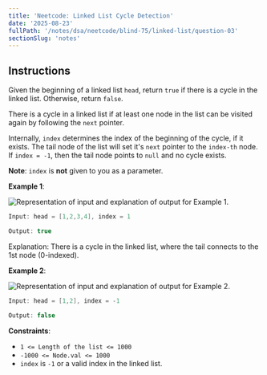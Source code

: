 ```yaml
---
title: 'Neetcode: Linked List Cycle Detection'
date: '2025-08-23'
fullPath: '/notes/dsa/neetcode/blind-75/linked-list/question-03'
sectionSlug: 'notes'
---
```


## Instructions

Given the beginning of a linked list `head`, return `true` if there is a cycle in the linked list. Otherwise, return `false`.

There is a cycle in a linked list if at least one node in the list can be visited again by following the `next` pointer.

Internally, `index` determines the index of the beginning of the cycle, if it exists. The tail node of the list will set it's `next` pointer to the `index-th` node. If `index = -1`, then the tail node points to `null` and no cycle exists.

**Note**: `index` is **not** given to you as a parameter.

**Example 1**:

<img src="https://imagedelivery.net/CLfkmk9Wzy8_9HRyug4EVA/3ecdbcfc-70fc-429a-4654-cf4f6a7dbe00/public" alt="Representation of input and explanation of output for Example 1.">

```java
Input: head = [1,2,3,4], index = 1

Output: true
```

Explanation: There is a cycle in the linked list, where the tail connects to the 1st node (0-indexed).

**Example 2**:

<img src="https://imagedelivery.net/CLfkmk9Wzy8_9HRyug4EVA/89e6716c-9f65-46da-d7b2-f04a93269700/public" alt="Representation of input and explanation of output for Example 2.">

```java
Input: head = [1,2], index = -1

Output: false
```

**Constraints**:

- `1 <= Length of the list <= 1000`
- `-1000 <= Node.val <= 1000`
- `index` is `-1` or a valid index in the linked list.
